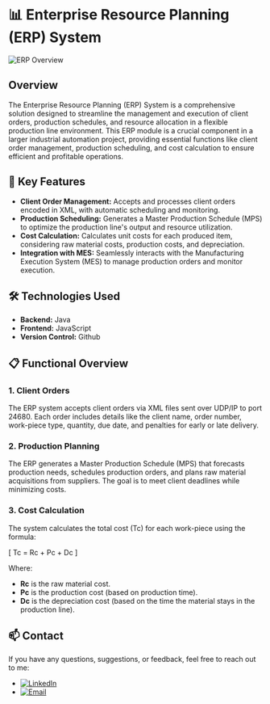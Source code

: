 # 📊 Enterprise Resource Planning (ERP) System

![ERP Overview](https://media2.giphy.com/media/v1.Y2lkPTc5MGI3NjExM25sb2toZDFsYnlhNDczeXlhdzZucjlpYWs3Nmp2Y3piMzZ6bHdsaiZlcD12MV9pbnRlcm5hbF9naWZfYnlfaWQmY3Q9Zw/gVlgj80ZLp9yo/giphy.webp)

## Overview

The Enterprise Resource Planning (ERP) System is a comprehensive solution designed to streamline the management and execution of client orders, production schedules, and resource allocation in a flexible production line environment. This ERP module is a crucial component in a larger industrial automation project, providing essential functions like client order management, production scheduling, and cost calculation to ensure efficient and profitable operations.

## 🎯 Key Features

- **Client Order Management:** Accepts and processes client orders encoded in XML, with automatic scheduling and monitoring.
- **Production Scheduling:** Generates a Master Production Schedule (MPS) to optimize the production line's output and resource utilization.
- **Cost Calculation:** Calculates unit costs for each produced item, considering raw material costs, production costs, and depreciation.
- **Integration with MES:** Seamlessly interacts with the Manufacturing Execution System (MES) to manage production orders and monitor execution.

## 🛠️ Technologies Used

- **Backend:** Java
- **Frontend:** JavaScript
- **Version Control:** Github

## 📋 Functional Overview

### 1. Client Orders
The ERP system accepts client orders via XML files sent over UDP/IP to port 24680. Each order includes details like the client name, order number, work-piece type, quantity, due date, and penalties for early or late delivery.

### 2. Production Planning
The ERP generates a Master Production Schedule (MPS) that forecasts production needs, schedules production orders, and plans raw material acquisitions from suppliers. The goal is to meet client deadlines while minimizing costs.

### 3. Cost Calculation
The system calculates the total cost (Tc) for each work-piece using the formula:

\[ Tc = Rc + Pc + Dc \]

Where:
- **Rc** is the raw material cost.
- **Pc** is the production cost (based on production time).
- **Dc** is the depreciation cost (based on the time the material stays in the production line).


## 📫 Contact

If you have any questions, suggestions, or feedback, feel free to reach out to me:

- [![LinkedIn](https://img.shields.io/badge/-LinkedIn-blue?style=flat&logo=linkedin&logoColor=white)](https://www.linkedin.com/in/joao10maia/)
- [![Email](https://img.shields.io/badge/-Email-D14836?style=flat&logo=gmail&logoColor=white)](mailto:joaomaia@live.com.pt)

